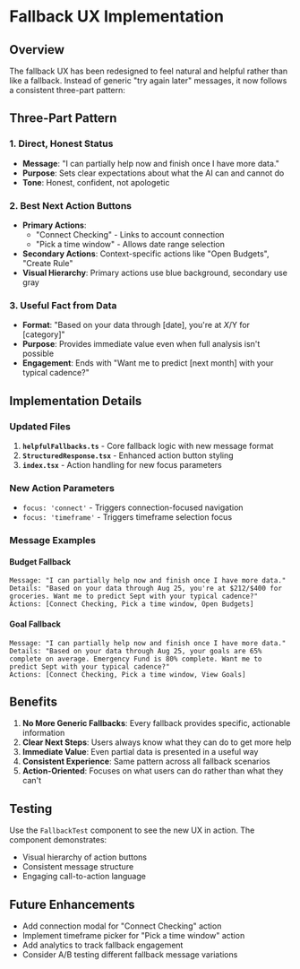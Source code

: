 # Fallback UX Implementation

## Overview

The fallback UX has been redesigned to feel natural and helpful rather than like a fallback. Instead of generic "try again later" messages, it now follows a consistent three-part pattern:

## Three-Part Pattern

### 1. Direct, Honest Status

- **Message**: "I can partially help now and finish once I have more data."
- **Purpose**: Sets clear expectations about what the AI can and cannot do
- **Tone**: Honest, confident, not apologetic

### 2. Best Next Action Buttons

- **Primary Actions**:
  - "Connect Checking" - Links to account connection
  - "Pick a time window" - Allows date range selection
- **Secondary Actions**: Context-specific actions like "Open Budgets", "Create Rule"
- **Visual Hierarchy**: Primary actions use blue background, secondary use gray

### 3. Useful Fact from Data

- **Format**: "Based on your data through [date], you're at $X/$Y for [category]"
- **Purpose**: Provides immediate value even when full analysis isn't possible
- **Engagement**: Ends with "Want me to predict [next month] with your typical cadence?"

## Implementation Details

### Updated Files

1. **`helpfulFallbacks.ts`** - Core fallback logic with new message format
2. **`StructuredResponse.tsx`** - Enhanced action button styling
3. **`index.tsx`** - Action handling for new focus parameters

### New Action Parameters

- `focus: 'connect'` - Triggers connection-focused navigation
- `focus: 'timeframe'` - Triggers timeframe selection focus

### Message Examples

#### Budget Fallback

```
Message: "I can partially help now and finish once I have more data."
Details: "Based on your data through Aug 25, you're at $212/$400 for groceries. Want me to predict Sept with your typical cadence?"
Actions: [Connect Checking, Pick a time window, Open Budgets]
```

#### Goal Fallback

```
Message: "I can partially help now and finish once I have more data."
Details: "Based on your data through Aug 25, your goals are 65% complete on average. Emergency Fund is 80% complete. Want me to predict Sept with your typical cadence?"
Actions: [Connect Checking, Pick a time window, View Goals]
```

## Benefits

1. **No More Generic Fallbacks**: Every fallback provides specific, actionable information
2. **Clear Next Steps**: Users always know what they can do to get more help
3. **Immediate Value**: Even partial data is presented in a useful way
4. **Consistent Experience**: Same pattern across all fallback scenarios
5. **Action-Oriented**: Focuses on what users can do rather than what they can't

## Testing

Use the `FallbackTest` component to see the new UX in action. The component demonstrates:

- Visual hierarchy of action buttons
- Consistent message structure
- Engaging call-to-action language

## Future Enhancements

- Add connection modal for "Connect Checking" action
- Implement timeframe picker for "Pick a time window" action
- Add analytics to track fallback engagement
- Consider A/B testing different fallback message variations
